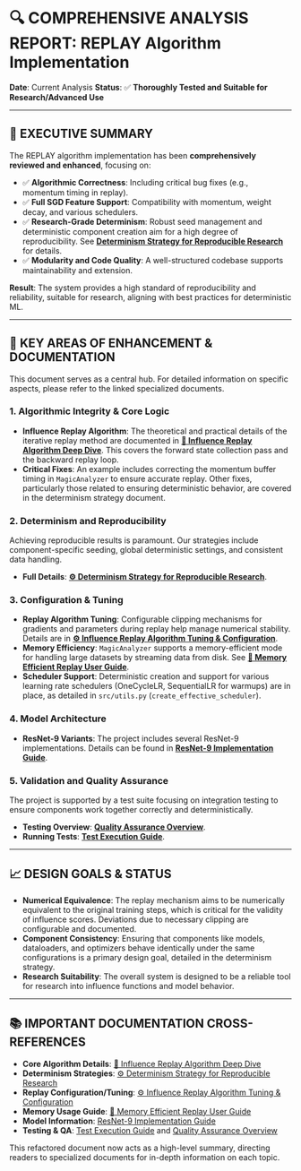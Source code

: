 # 🔍 COMPREHENSIVE ANALYSIS REPORT: REPLAY Algorithm Implementation

**Date**: Current Analysis
**Status**: ✅ **Thoroughly Tested and Suitable for Research/Advanced Use**

---

## 🎯 **EXECUTIVE SUMMARY**

The REPLAY algorithm implementation has been **comprehensively reviewed and enhanced**, focusing on:
- ✅ **Algorithmic Correctness**: Including critical bug fixes (e.g., momentum timing in replay).
- ✅ **Full SGD Feature Support**: Compatibility with momentum, weight decay, and various schedulers.
- ✅ **Research-Grade Determinism**: Robust seed management and deterministic component creation aim for a high degree of reproducibility. See **[Determinism Strategy for Reproducible Research](determinism-strategy.md)** for details.
- ✅ **Modularity and Code Quality**: A well-structured codebase supports maintainability and extension.

**Result**: The system provides a high standard of reproducibility and reliability, suitable for research, aligning with best practices for deterministic ML.

--- 

## 🔑 **KEY AREAS OF ENHANCEMENT & DOCUMENTATION**

This document serves as a central hub. For detailed information on specific aspects, please refer to the linked specialized documents.

### 1. **Algorithmic Integrity & Core Logic**

-   **Influence Replay Algorithm**: The theoretical and practical details of the iterative replay method are documented in **[📖 Influence Replay Algorithm Deep Dive](influence-replay-algorithm.md)**. This covers the forward state collection pass and the backward replay loop.
-   **Critical Fixes**: An example includes correcting the momentum buffer timing in `MagicAnalyzer` to ensure accurate replay. Other fixes, particularly those related to ensuring deterministic behavior, are covered in the determinism strategy document.

### 2. **Determinism and Reproducibility**

Achieving reproducible results is paramount. Our strategies include component-specific seeding, global deterministic settings, and consistent data handling.
-   **Full Details**: **[⚙️ Determinism Strategy for Reproducible Research](determinism-strategy.md)**.

### 3. **Configuration & Tuning**

-   **Replay Algorithm Tuning**: Configurable clipping mechanisms for gradients and parameters during replay help manage numerical stability. Details are in **[⚙️ Influence Replay Algorithm Tuning & Configuration](replay-algorithm-tuning.md)**.
-   **Memory Efficiency**: `MagicAnalyzer` supports a memory-efficient mode for handling large datasets by streaming data from disk. See **[💾 Memory Efficient Replay User Guide](../guides/memory-efficient-replay.md)**.
-   **Scheduler Support**: Deterministic creation and support for various learning rate schedulers (OneCycleLR, SequentialLR for warmups) are in place, as detailed in `src/utils.py` (`create_effective_scheduler`).

### 4. **Model Architecture**

-   **ResNet-9 Variants**: The project includes several ResNet-9 implementations. Details can be found in **[ResNet-9 Implementation Guide](resnet9-implementation.md)**.

### 5. **Validation and Quality Assurance**

The project is supported by a test suite focusing on integration testing to ensure components work together correctly and deterministically.
-   **Testing Overview**: **[Quality Assurance Overview](../quality/quality-assurance-overview.md)**.
-   **Running Tests**: **[Test Execution Guide](../quality/test-execution-guide.md)**.

--- 

## 📈 **DESIGN GOALS & STATUS**

-   **Numerical Equivalence**: The replay mechanism aims to be numerically equivalent to the original training steps, which is critical for the validity of influence scores. Deviations due to necessary clipping are configurable and documented.
-   **Component Consistency**: Ensuring that components like models, dataloaders, and optimizers behave identically under the same configurations is a primary design goal, detailed in the determinism strategy.
-   **Research Suitability**: The overall system is designed to be a reliable tool for research into influence functions and model behavior.

--- 

## 📚 **IMPORTANT DOCUMENTATION CROSS-REFERENCES**

-   **Core Algorithm Details**: [📖 Influence Replay Algorithm Deep Dive](influence-replay-algorithm.md)
-   **Determinism Strategies**: [⚙️ Determinism Strategy for Reproducible Research](determinism-strategy.md)
-   **Replay Configuration/Tuning**: [⚙️ Influence Replay Algorithm Tuning & Configuration](replay-algorithm-tuning.md)
-   **Memory Usage Guide**: [💾 Memory Efficient Replay User Guide](../guides/memory-efficient-replay.md)
-   **Model Information**: [ResNet-9 Implementation Guide](resnet9-implementation.md)
-   **Testing & QA**: [Test Execution Guide](../quality/test-execution-guide.md) and [Quality Assurance Overview](../quality/quality-assurance-overview.md)

This refactored document now acts as a high-level summary, directing readers to specialized documents for in-depth information on each topic.